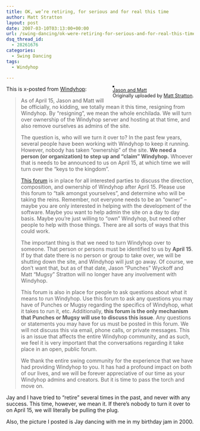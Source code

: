```yaml
---
title: OK, we’re retiring, for serious and for real this time
author: Matt Stratton
layout: post
date: 2007-03-10T03:13:00+00:00
url: /swing-dancing/ok-were-retiring-for-serious-and-for-real-this-time-3
dsq_thread_id:
  - 28261676
categories:
  - Swing Dancing
tags:
  - Windyhop

---
```

<div style="float:right;margin-left:10px;margin-bottom:10px;">
  <a title="photo sharing" href="https://www.flickr.com/photos/mugsy/11255928/"><img style="border:solid 2px #000000;" src="https://farm1.static.flickr.com/7/11255928_2037ec6f7e_m.jpg" alt="" /></a><br /> <span style="font-size:.9em;margin-top:0;"> <a href="https://www.flickr.com/photos/mugsy/11255928/">Jason and Matt</a><br /> Originally uploaded by <a href="https://www.flickr.com/people/mugsy/">Matt Stratton</a>. </span>
</div>

This is x-posted from [Windyhop][1]:

> As of April 15, Jason and Matt will be officially, no kidding, we totally mean it this time, resigning from Windyhop. By &#8220;resigning&#8221;, we mean the whole enchilada. We will turn over ownership of the Windyhop server and hosting at that time, and also remove ourselves as admins of the site.
> 
> The question is, who will we turn it over to? In the past few years, several people have been working with Windyhop to keep it running. However, nobody has taken &#8220;ownership&#8221; of the site. **We need a person (or organization) to step up and &#8220;claim&#8221; Windyhop.** Whoever that is needs to be announced to us on April 15, at which time we will turn over the &#8220;keys to the kingdom&#8221;.
> 
> [This forum][2] is in place for all interested parties to discuss the direction, composition, and ownership of Windyhop after April 15. Please use this forum to &#8220;talk amongst yourselves&#8221;, and determine who will be taking the reins. Remember, not everyone needs to be an &#8220;owner&#8221; &#8211; maybe you are only interested in helping with the development of the software. Maybe you want to help admin the site on a day to day basis. Maybe you&#8217;re just willing to &#8220;own&#8221; Windyhop, but need other people to help with those things. There are all sorts of ways that this could work.
> 
> The important thing is that we need to turn Windyhop over to someone. That person or persons must be identified to us by **April 15**. If by that date there is no person or group to take over, we will be shutting down the site, and Windyhop will just go away. Of course, we don&#8217;t want that, but as of that date, Jason &#8220;Punches&#8221; Wyckoff and Matt &#8220;Mugsy&#8221; Stratton will no longer have any involvement with Windyhop.
> 
> This forum is also in place for people to ask questions about what it means to run Windyhop. Use this forum to ask any questions you may have of Punches or Mugsy regarding the specifics of Windyhop, what it takes to run it, etc. Additionally, **this forum is the only mechanism that Punches or Mugsy will use to discuss this issue**. Any questions or statements you may have for us must be posted in this forum. We will not discuss this via email, phone calls, or private messages. This is an issue that affects the entire Windyhop community, and as such, we feel it is very important that the conversations regarding it take place in an open, public forum.
> 
> We thank the entire swing community for the experience that we have had providing Windyhop to you. It has had a profound impact on both of our lives, and we will be forever appreciative of our time as your Windyhop admins and creators. But it is time to pass the torch and move on.

Jay and I have tried to &#8220;retire&#8221; several times in the past, and never with any success. This time, however, we mean it. If there&#8217;s nobody to turn it over to on April 15, we will literally be pulling the plug.

Also, the picture I posted is Jay dancing with me in my birthday jam in 2000.

 [1]: https://www.windyhop.org
 [2]: https://windyhop.org/forum/default.aspx?f=34